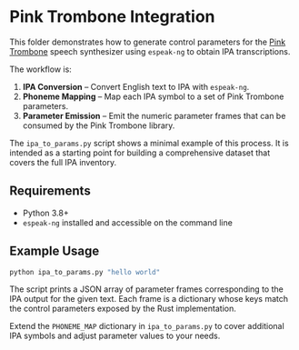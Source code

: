 # Pink Trombone Integration

This folder demonstrates how to generate control parameters for the [Pink Trombone](../data/pink_trombone/pink-trombone-master) speech synthesizer using `espeak-ng` to obtain IPA transcriptions.

The workflow is:

1. **IPA Conversion** – Convert English text to IPA with `espeak-ng`.
2. **Phoneme Mapping** – Map each IPA symbol to a set of Pink Trombone parameters.
3. **Parameter Emission** – Emit the numeric parameter frames that can be consumed by the Pink Trombone library.

The `ipa_to_params.py` script shows a minimal example of this process. It is intended as a starting point for building a comprehensive dataset that covers the full IPA inventory.

## Requirements

- Python 3.8+
- `espeak-ng` installed and accessible on the command line

## Example Usage

```bash
python ipa_to_params.py "hello world"
```

The script prints a JSON array of parameter frames corresponding to the IPA output for the given text. Each frame is a dictionary whose keys match the control parameters exposed by the Rust implementation.

Extend the `PHONEME_MAP` dictionary in `ipa_to_params.py` to cover additional IPA symbols and adjust parameter values to your needs.
